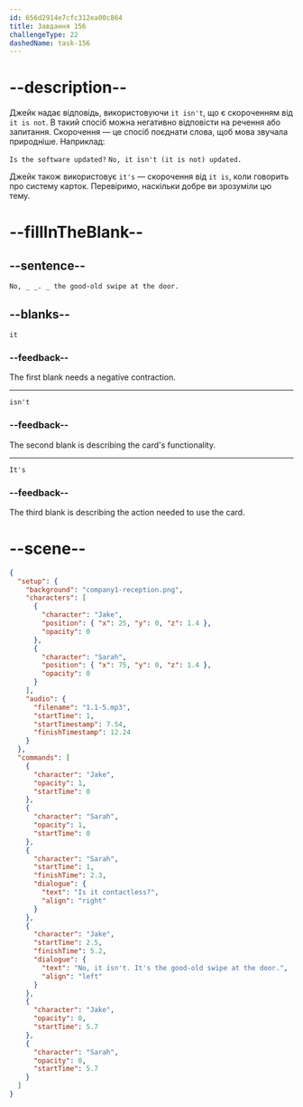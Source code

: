 ```yaml
---
id: 656d2914e7cfc312ea00c864
title: Завдання 156
challengeType: 22
dashedName: task-156
---
```


<!--
AUDIO REFERENCE:
Sarah: Thanks, Jake. Is it contactless?
Jake: No, it isn't. It's the good-old swipe at the door.
-->

# --description--

Джейк надає відповідь, використовуючи `it isn't`, що є скороченням від `it is not`. В такий спосіб можна негативно відповісти на речення або запитання. Скорочення — це спосіб поєднати слова, щоб мова звучала природніше. Наприклад:

`Is the software updated?` `No, it isn't (it is not) updated.`

Джейк також використовує `it's` — скорочення від `it is`, коли говорить про систему карток. Перевіримо, наскільки добре ви зрозуміли цю тему.

# --fillInTheBlank--

## --sentence--

`No, _ _. _ the good-old swipe at the door.`

## --blanks--

`it`

### --feedback--

The first blank needs a negative contraction.

---

`isn't`

### --feedback--

The second blank is describing the card's functionality.

---

`It's`

### --feedback--

The third blank is describing the action needed to use the card.

# --scene--

```json
{
  "setup": {
    "background": "company1-reception.png",
    "characters": [
      {
        "character": "Jake",
        "position": { "x": 25, "y": 0, "z": 1.4 },
        "opacity": 0
      },
      {
        "character": "Sarah",
        "position": { "x": 75, "y": 0, "z": 1.4 },
        "opacity": 0
      }
    ],
    "audio": {
      "filename": "1.1-5.mp3",
      "startTime": 1,
      "startTimestamp": 7.54,
      "finishTimestamp": 12.24
    }
  },
  "commands": [
    {
      "character": "Jake",
      "opacity": 1,
      "startTime": 0
    },
    {
      "character": "Sarah",
      "opacity": 1,
      "startTime": 0
    },
    {
      "character": "Sarah",
      "startTime": 1,
      "finishTime": 2.3,
      "dialogue": {
        "text": "Is it contactless?",
        "align": "right"
      }
    },
    {
      "character": "Jake",
      "startTime": 2.5,
      "finishTime": 5.2,
      "dialogue": {
        "text": "No, it isn't. It's the good-old swipe at the door.",
        "align": "left"
      }
    },
    {
      "character": "Jake",
      "opacity": 0,
      "startTime": 5.7
    },
    {
      "character": "Sarah",
      "opacity": 0,
      "startTime": 5.7
    }
  ]
}
```
